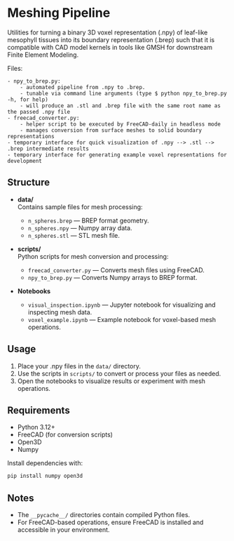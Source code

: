 # Meshing Pipeline

Utilities for turning a binary 3D voxel representation (.npy) of leaf-like mesophyll tissues into its boundary representation (.brep) such that it is compatible with CAD model kernels in tools like GMSH for downstream Finite Element Modeling.

Files:

    - npy_to_brep.py: 
        - automated pipeline from .npy to .brep. 
        - tunable via command line arguments (type $ python npy_to_brep.py -h, for help)
        - will produce an .stl and .brep file with the same root name as the passed .npy file
    - freecad_converter.py:
        - helper script to be executed by FreeCAD-daily in headless mode
        - manages conversion from surface meshes to solid boundary representations
    - temporary interface for quick visualization of .npy --> .stl --> .brep intermediate results
    - temporary interface for generating example voxel representations for development


## Structure

- **data/**  
    Contains sample files for mesh processing:
    - `n_spheres.brep` — BREP format geometry.
    - `n_spheres.npy` — Numpy array data.
    - `n_spheres.stl` — STL mesh file.

- **scripts/**  
    Python scripts for mesh conversion and processing:
    - `freecad_converter.py` — Converts mesh files using FreeCAD.
    - `npy_to_brep.py` — Converts Numpy arrays to BREP format.

- **Notebooks**
    - `visual_inspection.ipynb` — Jupyter notebook for visualizing and inspecting mesh data.
    - `voxel_example.ipynb` — Example notebook for voxel-based mesh operations.

## Usage

1. Place your .npy files in the `data/` directory.
2. Use the scripts in `scripts/` to convert or process your files as needed.
3. Open the notebooks to visualize results or experiment with mesh operations.

## Requirements

- Python 3.12+
- FreeCAD (for conversion scripts)
- Open3D
- Numpy

Install dependencies with:
```bash
pip install numpy open3d
```

## Notes

- The `__pycache__/` directories contain compiled Python files.
- For FreeCAD-based operations, ensure FreeCAD is installed and accessible in your environment.